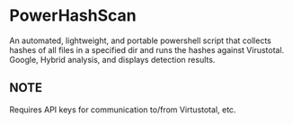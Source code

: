 # PowerHashScan
An automated, lightweight, and portable powershell script that collects hashes of all files in a specified dir and runs the hashes against Virustotal. Google, Hybrid analysis, and displays detection results.

## NOTE
Requires API keys for communication to/from Virtustotal, etc.
